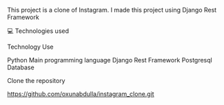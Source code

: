 This project is a clone of Instagram. I made this project using Django Rest Framework


💻 Technologies used

Technology	Use

  Python	Main programming language
  Django Rest Framework
  Postgresql	Database

Clone the repository

  https://github.com/oxunabdulla/instagram_clone.git
